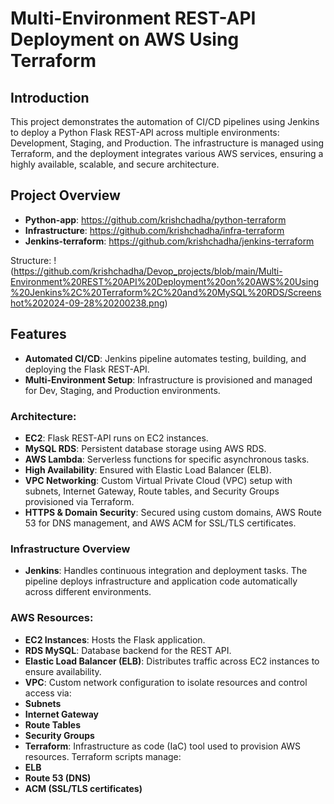 # Multi-Environment REST-API Deployment on AWS Using Terraform
## Introduction

This project demonstrates the automation of CI/CD pipelines using Jenkins to deploy a Python Flask REST-API across multiple environments: Development, Staging, and Production. The infrastructure is managed using Terraform, and the deployment integrates various AWS services, ensuring a highly available, scalable, and secure architecture.

## Project Overview
- **Python-app**: https://github.com/krishchadha/python-terraform
- **Infrastructure**: https://github.com/krishchadha/infra-terraform
- **Jenkins-terraform**: https://github.com/krishchadha/jenkins-terraform

Structure:
!(https://github.com/krishchadha/Devop_projects/blob/main/Multi-Environment%20REST%20API%20Deployment%20on%20AWS%20Using%20Jenkins%2C%20Terraform%2C%20and%20MySQL%20RDS/Screenshot%202024-09-28%20200238.png)

## Features
- **Automated CI/CD**: Jenkins pipeline automates testing, building, and deploying the Flask REST-API.
- **Multi-Environment Setup**: Infrastructure is provisioned and managed for Dev, Staging, and Production environments.

### Architecture:
- **EC2**: Flask REST-API runs on EC2 instances.
- **MySQL RDS**: Persistent database storage using AWS RDS.
- **AWS Lambda**: Serverless functions for specific asynchronous tasks.
- **High Availability**: Ensured with Elastic Load Balancer (ELB).
- **VPC Networking**: Custom Virtual Private Cloud (VPC) setup with subnets, Internet Gateway, Route tables, and Security Groups provisioned via Terraform.
- **HTTPS & Domain Security**: Secured using custom domains, AWS Route 53 for DNS management, and AWS ACM for SSL/TLS certificates.

### Infrastructure Overview
- **Jenkins**: Handles continuous integration and deployment tasks. The pipeline deploys infrastructure and application code automatically across different environments.

### AWS Resources:

- **EC2 Instances**: Hosts the Flask application.
- **RDS MySQL**: Database backend for the REST API.
- **Elastic Load Balancer (ELB)**: Distributes traffic across EC2 instances to ensure availability.
- **VPC**: Custom network configuration to isolate resources and control access via:
- **Subnets**
- **Internet Gateway**
- **Route Tables**
- **Security Groups**
- **Terraform**: Infrastructure as code (IaC) tool used to provision AWS resources. Terraform scripts manage:
- **ELB**
- **Route 53 (DNS)**
- **ACM (SSL/TLS certificates)**

